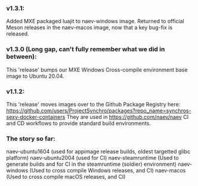 ### v1.3.1:
Added MXE packaged luajit to naev-windows image.
Returned to official Meson releases in the naev-macos image, now that a key bug-fix is released.

### v1.3.0 (Long gap, can't fully remember what we did in between):
This 'release' bumps our MXE Windows Cross-compile environment base image to Ubuntu 20.04.

### v1.1.2:
This 'release' moves images over to the Github Package Registry here: <https://github.com/users/ProjectSynchro/packages?repo_name=synchros-sexy-docker-containers>
They are used in <https://github.com/naev/naev> CI and CD workflows to provide standard build environments.

### The story so far:
naev-ubuntu1604 (used for appimage release builds, oldest targetted glibc platform)
naev-ubuntu2004 (used for CI)
naev-steamruntime (Used to generate builds and for CI in the steamruntime (soldier) environment)
naev-windows (Used to cross compile Windows releases, and CI)
naev-macos (Used to cross compile macOS releases, and CI)
